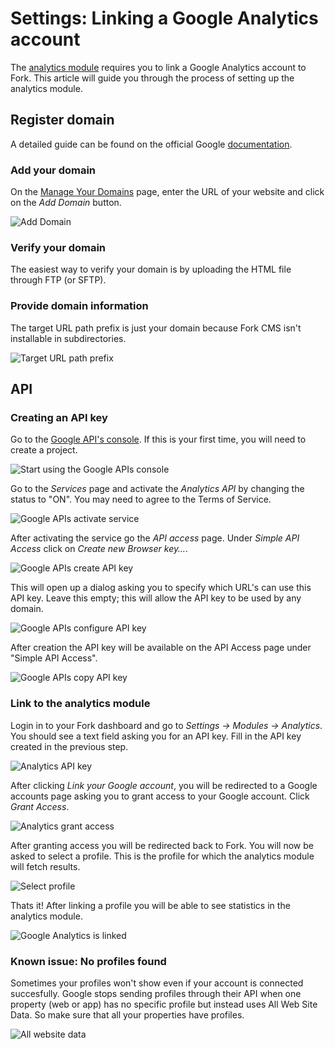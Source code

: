 # Settings: Linking a Google Analytics account

The [analytics module](http://www.fork-cms.com/extensions/detail/analytics) requires you to link a Google Analytics account to Fork. This article will guide you through the process of setting up the analytics module.

## Register domain

A detailed guide can be found on the official Google [documentation](https://developers.google.com/accounts/docs/RegistrationForWebAppsAuto).

### Add your domain

On the [Manage Your Domains](https://accounts.google.com/ManageDomains) page, enter the URL of your website and click on the *Add Domain* button.

![Add Domain](https://raw.github.com/forkcms/documentation/master/02.%20getting%20started/assets/settings_analytics_add_domain.png)

### Verify your domain

The easiest way to verify your domain is by uploading the HTML file through FTP (or SFTP).

### Provide domain information

The target URL path prefix is just your domain because Fork CMS isn't installable in subdirectories.

![Target URL path prefix](https://raw.github.com/forkcms/documentation/master/02.%20getting%20started/assets/settings_analytics_urlpathprefix.png)

## API

### Creating an API key

Go to the [Google API's console](https://code.google.com/apis/console/). If this is your first time, you will need to create a project.

![Start using the Google APIs console](https://raw.github.com/forkcms/documentation/master/02.%20getting%20started/assets/settings_analytics_create_project.png)

Go to the *Services* page and activate the *Analytics API* by changing the status to "ON". You may need to agree to the Terms of Service.

![Google APIs activate service](https://raw.github.com/forkcms/documentation/master/02.%20getting%20started/assets/settings_analytics_activate_service.png)

After activating the service go the *API access* page. Under *Simple API Access* click on *Create new Browser key…*.

![Google APIs create API key](https://raw.github.com/forkcms/documentation/master/02.%20getting%20started/assets/settings_analytics_create_key.png)

This will open up a dialog asking you to specify which URL's can use this API key. Leave this empty; this will allow the API key to be used by any domain.

![Google APIs configure API key](https://raw.github.com/forkcms/documentation/master/02.%20getting%20started/assets/settings_analytics_configure_api.png)

After creation the API key will be available on the API Access page under "Simple API Access".

![Google APIs copy API key](https://raw.github.com/forkcms/documentation/master/02.%20getting%20started/assets/settings_analytics_key.png)

### Link to the analytics module

Login in to your Fork dashboard and go to *Settings -> Modules -> Analytics*. You should see a text field asking you for an API key. Fill in the API key created in the previous step.

![Analytics API key](https://raw.github.com/forkcms/documentation/master/02.%20getting%20started/assets/settings_analytics_api_key.png)

After clicking *Link your Google account*, you will be redirected to a Google accounts page asking you to grant access to your Google account. Click *Grant Access*.

![Analytics grant access](https://raw.github.com/forkcms/documentation/master/02.%20getting%20started/assets/settings_analytics_grant_access.png)

After granting access you will be redirected back to Fork. You will now be asked to select a profile. This is the profile for which the analytics module will fetch results.

![Select profile](https://raw.github.com/forkcms/documentation/master/02.%20getting%20started/assets/settings_analytics_link_profile.png)

Thats it! After linking a profile you will be able to see statistics in the analytics module.

![Google Analytics is linked](https://raw.github.com/forkcms/documentation/master/02.%20getting%20started/assets/settings_analytics_profile_linked.png)

### Known issue: No profiles found

Sometimes your profiles won't show even if your account is connected succesfully. Google stops sending profiles through their API when one property (web or app) has no specific profile but instead uses All Web Site Data. So make sure that all your properties have profiles.

![All website data](https://raw.github.com/forkcms/documentation/master/02.%20getting%20started/assets/settings_analytics_allwebsitedata.png)
